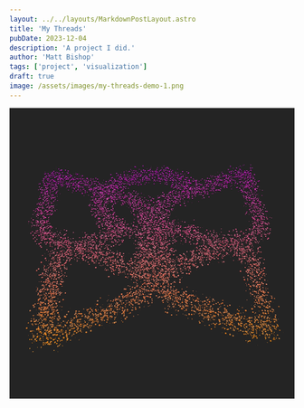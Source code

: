 ```yaml
---
layout: ../../layouts/MarkdownPostLayout.astro
title: 'My Threads'
pubDate: 2023-12-04
description: 'A project I did.'
author: 'Matt Bishop'
tags: ['project', 'visualization']
draft: true
image: /assets/images/my-threads-demo-1.png
---
```


![Hello](/public/assets/images/my-threads-demo-1.png)
